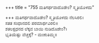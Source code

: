 +++
title = "755 ಮತಿಗರ್ಥವಾದೊಡೇಂ? ಸ್ಮೃತಿಯೊಳದು"

+++
ಮತಿಗರ್ಥವಾದೊಡೇಂ? ಸ್ಮೃತಿಯೊಳದು ನೆಲಸಿರಲಿ।  
ಸತತ ಸಂಧಾನದಲಿ ಪರಮಾರ್ಥವಿರಲಿ॥  
ಶತಲಕ್ಷಧನದ ಲೆಕ್ಕವ ಬಾಯಿ ನುಡಿದೊಡೇಂ?।  
ಭೃತಿಯೆಷ್ಟು ವೆಚ್ಚಕ್ಕೆ? - ಮಂಕುತಿಮ್ಮ॥  
